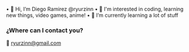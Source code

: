 • 👋 Hi, I’m Diego Ramirez @ryurzinn
• 🍻 I'm interested in coding, learning new things, video games, anime!
• 🧃 I’m currently learning a lot of stuff

### ¿Where can I contact you?
📧 ryurzinn@gmail.com





